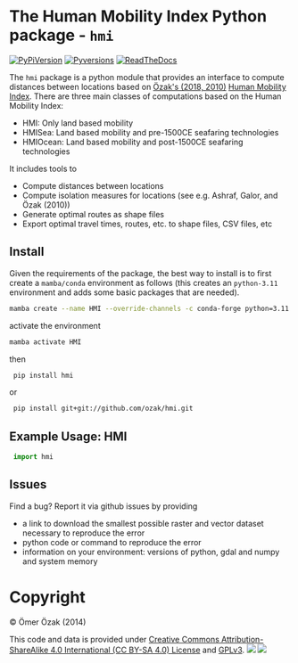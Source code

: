 The Human Mobility Index Python package - `hmi`
===========

<a href="https://pypi.python.org/pypi/hmi/">![PyPiVersion](https://img.shields.io/pypi/v/hmi.svg)</a> <a href="">![Pyversions](https://img.shields.io/pypi/pyversions/hmi.svg)</a> <a href="https://hmi.readthedocs.io/en/latest/">![ReadTheDocs](https://readthedocs.org/projects/hmi/badge/?version=latest&style=plastic)</a>

The ``hmi`` package is a python module that provides an interface to compute distances between locations based on [Özak's (2018, ](http://rdcu.be/I4YI)[2010)](http://omerozak.com/pdf/Ozak_voyage.pdf) [Human Mobility Index](https://human-mobility-index.github.io/). There are three main classes of computations based on the Human Mobility Index:

- HMI: Only land based mobility
- HMISea: Land based mobility and pre-1500CE seafaring technologies
- HMIOcean: Land based mobility and post-1500CE seafaring technologies

It includes tools to 

- Compute distances between locations
- Compute isolation measures for locations (see e.g. Ashraf, Galor, and Özak (2010))
- Generate optimal routes as shape files
- Export optimal travel times, routes, etc. to shape files, CSV files, etc

Install
-------

Given the requirements of the package, the best way to install is to first create a `mamba/conda`  environment as follows (this creates an `python-3.11` environment and adds some basic packages that are needed).

```bash
mamba create --name HMI --override-channels -c conda-forge python=3.11 pip geopandas georasters jupyterlab jupyter seaborn geoplot pysal 
```

activate the environment

```bash
mamba activate HMI
```

then 

```bash
 pip install hmi
```
 or

```bash
 pip install git+git://github.com/ozak/hmi.git
```

Example Usage: HMI
-------------------------

``` python
 import hmi 
``` 
 
Issues
------

Find a bug? Report it via github issues by providing

- a link to download the smallest possible raster and vector dataset necessary to reproduce the error
- python code or command to reproduce the error
- information on your environment: versions of python, gdal and numpy and system memory


# Copyright 

&copy; Ömer Özak (2014)

This code and data is provided under [Creative Commons Attribution-ShareAlike 4.0 International (CC BY-SA 4.0) License](https://creativecommons.org/licenses/by-sa/4.0/) and [GPLv3](https://www.gnu.org/licenses/gpl-3.0.html).
![](http://mirrors.creativecommons.org/presskit/buttons/88x31/svg/by-sa.svg) ![](https://www.gnu.org/graphics/gplv3-127x51.png)
